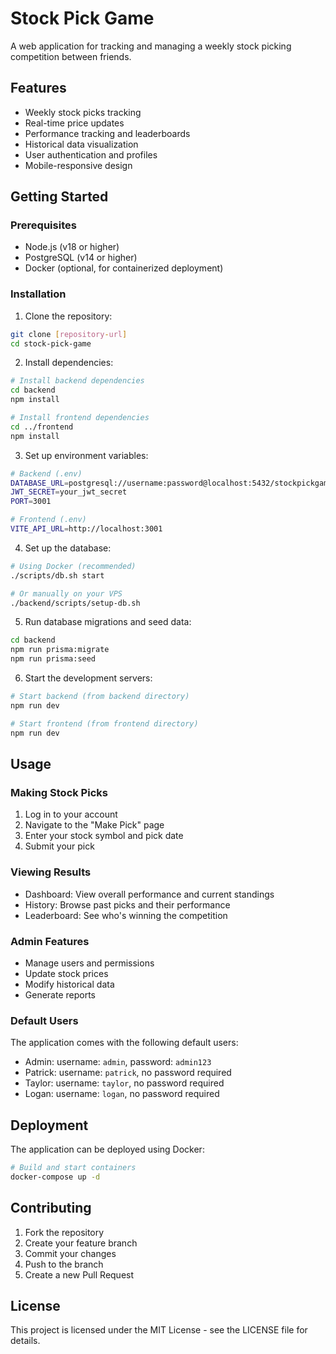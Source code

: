 # Stock Pick Game

A web application for tracking and managing a weekly stock picking competition between friends.

## Features

- Weekly stock picks tracking
- Real-time price updates
- Performance tracking and leaderboards
- Historical data visualization
- User authentication and profiles
- Mobile-responsive design

## Getting Started

### Prerequisites

- Node.js (v18 or higher)
- PostgreSQL (v14 or higher)
- Docker (optional, for containerized deployment)

### Installation

1. Clone the repository:

```bash
git clone [repository-url]
cd stock-pick-game
```

2. Install dependencies:

```bash
# Install backend dependencies
cd backend
npm install

# Install frontend dependencies
cd ../frontend
npm install
```

3. Set up environment variables:

```bash
# Backend (.env)
DATABASE_URL=postgresql://username:password@localhost:5432/stockpickgame
JWT_SECRET=your_jwt_secret
PORT=3001

# Frontend (.env)
VITE_API_URL=http://localhost:3001
```

4. Set up the database:

```bash
# Using Docker (recommended)
./scripts/db.sh start

# Or manually on your VPS
./backend/scripts/setup-db.sh
```

5. Run database migrations and seed data:

```bash
cd backend
npm run prisma:migrate
npm run prisma:seed
```

6. Start the development servers:

```bash
# Start backend (from backend directory)
npm run dev

# Start frontend (from frontend directory)
npm run dev
```

## Usage

### Making Stock Picks

1. Log in to your account
2. Navigate to the "Make Pick" page
3. Enter your stock symbol and pick date
4. Submit your pick

### Viewing Results

- Dashboard: View overall performance and current standings
- History: Browse past picks and their performance
- Leaderboard: See who's winning the competition

### Admin Features

- Manage users and permissions
- Update stock prices
- Modify historical data
- Generate reports

### Default Users

The application comes with the following default users:

- Admin: username: `admin`, password: `admin123`
- Patrick: username: `patrick`, no password required
- Taylor: username: `taylor`, no password required
- Logan: username: `logan`, no password required

## Deployment

The application can be deployed using Docker:

```bash
# Build and start containers
docker-compose up -d
```

## Contributing

1. Fork the repository
2. Create your feature branch
3. Commit your changes
4. Push to the branch
5. Create a new Pull Request

## License

This project is licensed under the MIT License - see the LICENSE file for details.
